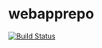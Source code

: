 # webapprepo
[![Build Status](https://dev.azure.com/kairacloudacademy/DevOpsTrainingProject/_apis/build/status%2Fsuchii2007.webapprepo?branchName=main)](https://dev.azure.com/kairacloudacademy/DevOpsTrainingProject/_build/latest?definitionId=24&branchName=main)
